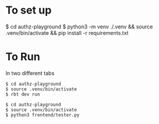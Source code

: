 # To set up 

$ cd authz-playground
$ python3 -m venv ./.venv && source .venv/bin/activate && pip install -r requirements.txt 

# To Run

In two different tabs

```
$ cd authz-playground
$ source .venv/bin/activate
$ rbt dev run
```

```
$ cd authz-playground
$ source .venv/bin/activate
$ python3 frontend/tester.py
```
